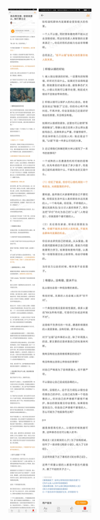 ![](../../images/2017年10月/GX1018高自尊攻略：做错就要认，挨打要立正.jpg)
![](../../images/2017年10月/GX1018高自尊攻略：做错就要认，挨打要立正2.jpg)
